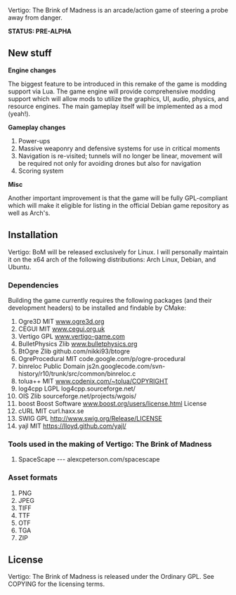 Vertigo: The Brink of Madness is an arcade/action game of steering a probe away
from danger.

**STATUS: PRE-ALPHA**

## New stuff

**Engine changes**

The biggest feature to be introduced in this remake of the game is modding support
via Lua. The game engine will provide comprehensive modding support which will allow
mods to utilize the graphics, UI, audio, physics, and resource engines. The main gameplay
itself will be implemented as a mod (yeah!).

**Gameplay changes**

1. Power-ups
1. Massive weaponry and defensive systems for use in critical moments
1. Navigation is re-visited; tunnels will no longer be linear, movement will be
   required not only for avoiding drones but also for navigation
1. Scoring system

**Misc**

Another important improvement is that the game will be fully GPL-compliant which
will make it eligible for listing in the official Debian game repository as well
as Arch's.

## Installation

Vertigo: BoM will be released exclusively for Linux. I will personally maintain
it on the x64 arch of the following distributions: Arch Linux, Debian, and Ubuntu.

### Dependencies

Building the game currently requires the following packages (and their development
headers) to be installed and findable by CMake:

1.  Ogre3D          MIT             www.ogre3d.org
2.  CEGUI           MIT             www.cegui.org.uk
3.  Vertigo         GPL             www.vertigo-game.com
4.  BulletPhysics   Zlib            www.bulletphysics.org
5.  BtOgre          Zlib            github.com/nikki93/btogre
6.  OgreProcedural  MIT             code.google.com/p/ogre-procedural
7.  binreloc        Public Domain   js2n.googlecode.com/svn-history/r10/trunk/src/common/binreloc.c
8.  tolua++         MIT             www.codenix.com/~tolua/COPYRIGHT
9.  log4cpp         LGPL            log4cpp.sourceforge.net/
10. OIS             Zlib            sourceforge.net/projects/wgois/
11. boost           Boost Software  www.boost.org/users/license.html
                    License
12. cURL            MIT             curl.haxx.se
13. SWIG            GPL             http://www.swig.org/Release/LICENSE
14. yajl            MIT             https://lloyd.github.com/yajl/

### Tools used in the making of Vertigo: The Brink of Madness

1.  SpaceScape      ---             alexcpeterson.com/spacescape

### Asset formats

1.  PNG
2.  JPEG
3.  TIFF
4.  TTF
5.  OTF
6.  TGA
7.  ZIP

## License

Vertigo: The Brink of Madness is released under the Ordinary GPL. See COPYING
for the licensing terms.